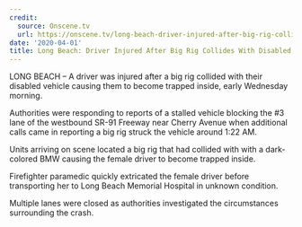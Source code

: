 ```yaml
---
credit:
  source: Onscene.tv
  url: https://onscene.tv/long-beach-driver-injured-after-big-rig-collides-with-disabled-vehicle/
date: '2020-04-01'
title: Long Beach: Driver Injured After Big Rig Collides With Disabled Vehicle
---
```

LONG BEACH – A driver was injured after a big rig collided with their disabled vehicle causing them to become trapped inside, early Wednesday morning.

Authorities were responding to reports of a stalled vehicle blocking the #3 lane of the westbound SR-91 Freeway near Cherry Avenue when additional calls came in reporting a big rig struck the vehicle around 1:22 AM.

Units arriving on scene located a big rig that had collided with with a dark-colored BMW causing the female driver to become trapped inside.

Firefighter paramedic quickly extricated the female driver before transporting her to Long Beach Memorial Hospital in unknown condition.

Multiple lanes were closed as authorities investigated the circumstances surrounding the crash.
